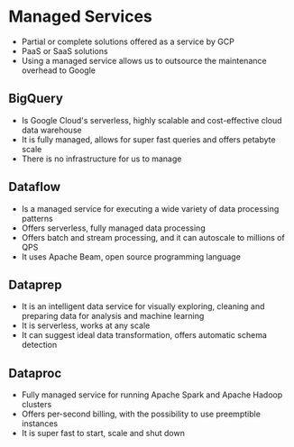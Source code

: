 # Managed Services

- Partial or complete solutions offered as a service by GCP
- PaaS or SaaS solutions
- Using a managed service allows us to outsource the maintenance overhead to Google
 
## BigQuery

- Is Google Cloud's serverless, highly scalable and cost-effective cloud data warehouse
- It is fully managed, allows for super fast queries and offers petabyte scale
- There is no infrastructure for us to manage

## Dataflow

- Is a managed service for executing a wide variety of data processing patterns
- Offers serverless, fully managed data processing
- Offers batch and stream processing, and it can autoscale to millions of QPS
- It uses Apache Beam, open source programming language

## Dataprep

- It is an intelligent data service for visually exploring, cleaning and preparing data for analysis and machine learning
- It is serverless, works at any scale
- It can suggest ideal data transformation, offers automatic schema detection

## Dataproc

- Fully managed service for running Apache Spark and Apache Hadoop clusters
- Offers per-second billing, with the possibility to use preemptible instances
- It is super fast to start, scale and shut down
